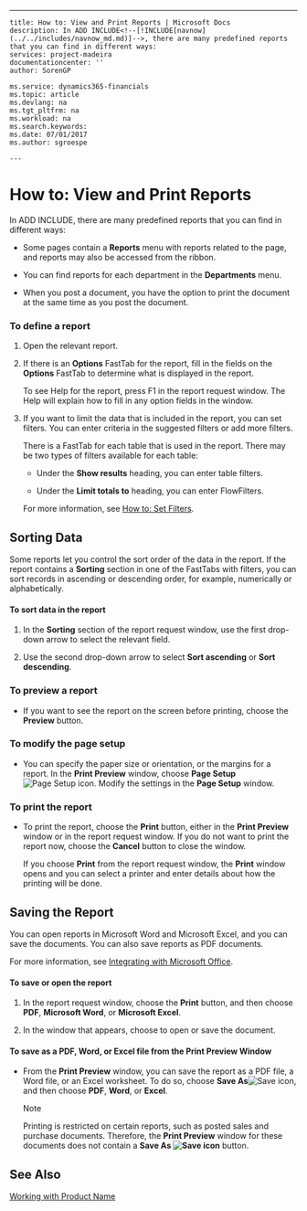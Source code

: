 ---
    title: How to: View and Print Reports | Microsoft Docs
    description: In ADD INCLUDE<!--[!INCLUDE[navnow](../../includes/navnow_md.md)]-->, there are many predefined reports that you can find in different ways:
    services: project-madeira
    documentationcenter: ''
    author: SorenGP

    ms.service: dynamics365-financials
    ms.topic: article
    ms.devlang: na
    ms.tgt_pltfrm: na
    ms.workload: na
    ms.search.keywords:
    ms.date: 07/01/2017
    ms.author: sgroespe

    ---
# How to: View and Print Reports
In ADD INCLUDE<!--[!INCLUDE[navnow](../../includes/navnow_md.md)]-->, there are many predefined reports that you can find in different ways:  
  
-   Some pages contain a **Reports** menu with reports related to the page, and reports may also be accessed from the ribbon.  
  
-   You can find reports for each department in the **Departments** menu.  
  
-   When you post a document, you have the option to print the document at the same time as you post the document.  
  
### To define a report  
  
1.  Open the relevant report.  
  
2.  If there is an **Options** FastTab for the report, fill in the fields on the **Options** FastTab to determine what is displayed in the report.  
  
     To see Help for the report, press F1 in the report request window. The Help will explain how to fill in any option fields in the window.  
  
3.  If you want to limit the data that is included in the report, you can set filters. You can enter criteria in the suggested filters or add more filters.  
  
     There is a FastTab for each table that is used in the report. There may be two types of filters available for each table:  
  
    -   Under the **Show results** heading, you can enter table filters.  
  
    -   Under the **Limit totals to** heading, you can enter FlowFilters.  
  
     For more information, see [How to: Set Filters](../FullExperience/enter-criteria-in-filters.md).  
  
## Sorting Data  
 Some reports let you control the sort order of the data in the report. If the report contains a **Sorting** section in one of the FastTabs with filters, you can sort records in ascending or descending order, for example, numerically or alphabetically.  
  
#### To sort data in the report  
  
1.  In the **Sorting** section of the report request window, use the first drop-down arrow to select the relevant field.  
  
2.  Use the second drop-down arrow to select **Sort ascending** or **Sort descending**.  
  
### To preview a report  
  
-   If you want to see the report on the screen before printing, choose the **Preview** button.  
  
### To modify the page setup  
  
-   You can specify the paper size or orientation, or the margins for a report. In the **Print Preview** window, choose **Page Setup**![Page Setup icon](../FullExperience/media/pagesetup.png "pageSetup"). Modify the settings in the **Page Setup** window.  
  
### To print the report  
  
-   To print the report, choose the **Print** button, either in the **Print Preview** window or in the report request window. If you do not want to print the report now, choose the **Cancel** button to close the window.  
  
     If you choose **Print** from the report request window, the **Print** window opens and you can select a printer and enter details about how the printing will be done.  
  
## Saving the Report  
 You can open reports in Microsoft Word and Microsoft Excel, and you can save the documents. You can also save reports as PDF documents.  
  
 For more information, see [Integrating with Microsoft Office](../FullExperience/integrating-with-microsoft-office.md).  
  
#### To save or open the report  
  
1.  In the report request window, choose the **Print** button, and then choose **PDF**, **Microsoft Word**, or **Microsoft Excel**.  
  
2.  In the window that appears, choose to open or save the document.  
  
#### To save as a PDF, Word, or Excel file from the Print Preview Window  
  
-   From the **Print Preview** window, you can save the report as a PDF file, a Word file, or an Excel worksheet. To do so, choose **Save As**![Save icon](../FullExperience/media/save.gif "save"), and then choose **PDF**, **Word**, or **Excel**.  
  
    > [!NOTE]  
    >  Printing is restricted on certain reports, such as posted sales and purchase documents. Therefore, the **Print Preview** window for these documents does not contain a **Save As ![Save icon](../FullExperience/media/printicon.png "printIcon")** button.  
  
## See Also  
 [Working with Product Name](../FullExperience/working-with-$-p_1-product-name-$-.md)